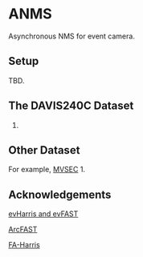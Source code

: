 # ANMS
Asynchronous NMS for event camera.

## Setup
TBD.

## The DAVIS240C Dataset
1.

## Other Dataset
For example, [MVSEC](https://daniilidis-group.github.io/mvsec/)
1. 

## Acknowledgements


[evHarris and evFAST](https://github.com/uzh-rpg/rpg_corner_events)

[ArcFAST](https://github.com/ialzugaray/arc_star_ros)

[FA-Harris](https://github.com/ruoxianglee/fa_harris)
